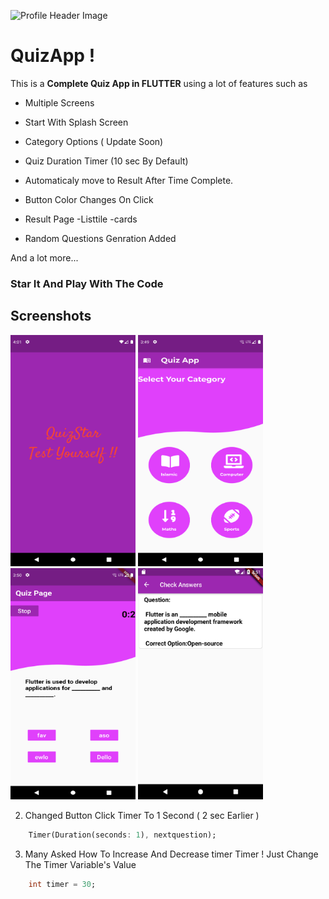 ![Profile Header Image](https://www.google.com/url?sa=i&url=https%3A%2F%2Fgithub.com%2Ftopics%2Fflutter-examples%3Fl%3Ddart&psig=AOvVaw0ae9OwBA2YWlc_A9LnUV4j&ust=1605790901378000&source=images&cd=vfe&ved=0CAIQjRxqFwoTCKjWt8eTjO0CFQAAAAAdAAAAABAU)

# QuizApp !

  

This is a **Complete Quiz App in FLUTTER** using a lot of features such as

* Multiple Screens

* Start With Splash Screen

* Category Options ( Update Soon)

*  Quiz Duration Timer (10 sec By Default)

* Automaticaly move to Result After Time Complete.
 
* Button Color Changes On Click

* Result Page
  -Listtile
  -cards

* Random Questions Genration Added
  

And a lot more...



### Star It And Play With The Code

  

## Screenshots

<p align="start">
  <img width="200" height="370" src="https://github.com/hasham827/QuizApp/blob/master/Screen%20Shots/splash.png">
  <img width="200" height="370" src="https://github.com/hasham827/QuizApp/blob/master/Screen%20Shots/mainpage.png">
  <img width="200" height="370" src="https://github.com/hasham827/QuizApp/blob/master/Screen%20Shots/quizpage.png">
   <img width="200" height="370" src="https://github.com/hasham827/QuizApp/blob/master/Screen%20Shots/checkanswer.png">
 
</p>

  2. Changed Button Click Timer To 1 Second ( 2 sec Earlier )
  ```dart
      Timer(Duration(seconds: 1), nextquestion);
  ```
  3. Many Asked How To Increase And Decrease timer Timer ! Just Change The Timer Variable's Value 
  ```dart
      int timer = 30;
  
